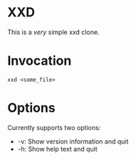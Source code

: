 # XXD
This is a _very_ simple xxd clone.

# Invocation
```shell
xxd <some_file>
```

# Options
Currently supports two options:
 - -v: Show version information and quit
 - -h: Show help text and quit
